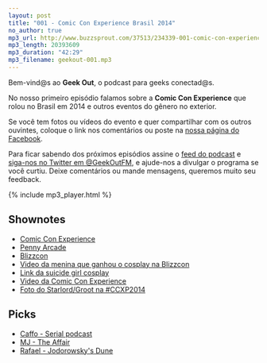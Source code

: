 ```yaml
---
layout: post
title: "001 - Comic Con Experience Brasil 2014"
no_author: true
mp3_url: http://www.buzzsprout.com/37513/234339-001-comic-con-experience-brasil-2014.mp3
mp3_length: 20393609
mp3_duration: "42:29"
mp3_filename: geekout-001.mp3
---
```


Bem-vind@s ao **Geek Out**, o podcast para geeks conectad@s.

No nosso primeiro episódio falamos sobre a **Comic Con Experience** que rolou no Brasil em 2014 e outros eventos do gênero no exterior.

Se você tem fotos ou vídeos do evento e quer compartilhar com os outros ouvintes, coloque o link nos comentários ou poste na [nossa página do Facebook](https://www.facebook.com/geekoutfm).

Para ficar sabendo dos próximos episódios assine o [feed do podcast](/feed.xml) e [siga-nos no Twitter em @GeekOutFM](https://twitter.com/GeekoutFM), e ajude-nos a divulgar o programa se você curtiu. Deixe comentários ou mande mensagens, queremos muito seu feedback.

{% include mp3_player.html %}

## Shownotes
* [Comic Con Experience](https://www.facebook.com/comicconexperience?fref=nf)
* [Penny Arcade](http://www.penny-arcade.com/)
* [Blizzcon](http://us.battle.net/blizzcon/en/)
* [Video da menina que ganhou o cosplay na Blizzcon](http://www.polygon.com/2014/11/8/7177333/blizzcons-cosplay-triumph-took-two-years-to-make-but-no-one-saw-it)
* [Link da suicide girl cosplay](http://instagram.com/p/uYKSXqigkV/)
* [Video da Comic Con Experience](https://www.facebook.com/video.php?v=886413094710243)
* [Foto do Starlord/Groot na #CCXP2014](http://instagram.com/p/wSASaxpmRb/)

## Picks
* [Caffo - Serial podcast](http://serialpodcast.org/)
* [MJ - The Affair](http://www.sho.com/sho/the-affair/home)
* [Rafael - Jodorowsky's Dune](http://en.wikipedia.org/wiki/Jodorowsky%27s_Dune)